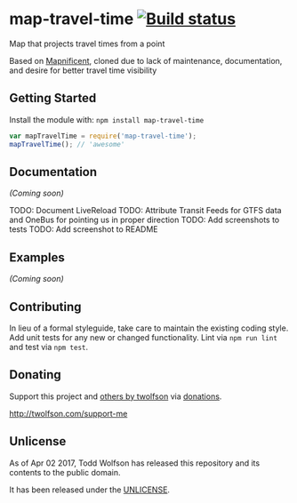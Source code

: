 # map-travel-time [![Build status](https://travis-ci.org/twolfson/map-travel-time.svg?branch=master)](https://travis-ci.org/twolfson/map-travel-time)

Map that projects travel times from a point

Based on [Mapnificent][], cloned due to lack of maintenance, documentation, and desire for better travel time visibility

[Mapnificent]: https://github.com/mapnificent/mapnificent

## Getting Started
Install the module with: `npm install map-travel-time`

```js
var mapTravelTime = require('map-travel-time');
mapTravelTime(); // 'awesome'
```

## Documentation
_(Coming soon)_

TODO: Document LiveReload
TODO: Attribute Transit Feeds for GTFS data and OneBus for pointing us in proper direction
TODO: Add screenshots to tests
TODO: Add screenshot to README

## Examples
_(Coming soon)_

## Contributing
In lieu of a formal styleguide, take care to maintain the existing coding style. Add unit tests for any new or changed functionality. Lint via `npm run lint` and test via `npm test`.

## Donating
Support this project and [others by twolfson][twolfson-projects] via [donations][twolfson-support-me].

<http://twolfson.com/support-me>

[twolfson-projects]: http://twolfson.com/projects
[twolfson-support-me]: http://twolfson.com/support-me

## Unlicense
As of Apr 02 2017, Todd Wolfson has released this repository and its contents to the public domain.

It has been released under the [UNLICENSE][].

[UNLICENSE]: UNLICENSE
